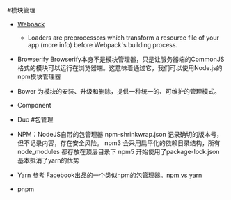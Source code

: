 #模块管理
- [Webpack](https://github.com/ruanyf/webpack-demos)
    - Loaders are preprocessors which transform a resource file of your app (more info) before Webpack's building process.


- Browserify
    Browserify本身不是模块管理器，只是让服务器端的CommonJS格式的模块可以运行在浏览器端。这意味着通过它，我们可以使用Node.js的npm模块管理器
- Bower
    为模块的安装、升级和删除，提供一种统一的、可维护的管理模式。

- Component
- Duo
#包管理
- NPM：NodeJS自带的包管理器
    npm-shrinkwrap.json 记录确切的版本号，但不记录内容，存在安全风险。
    npm3 会采用扁平化的依赖目录结构，所有node_modules 都存放在顶层目录下
    npm5 开始使用了package-lock.json 基本抵消了yarn的优势
- Yarn [参考](https://yarnpkg.com/zh-Hans/docs/migrating-from-npm)
    Facebook出品的一个类似npm的包管理器。[npm vs yarn](https://yarnpkg.com/zh-Hans/docs/migrating-from-npm)
- pnpm